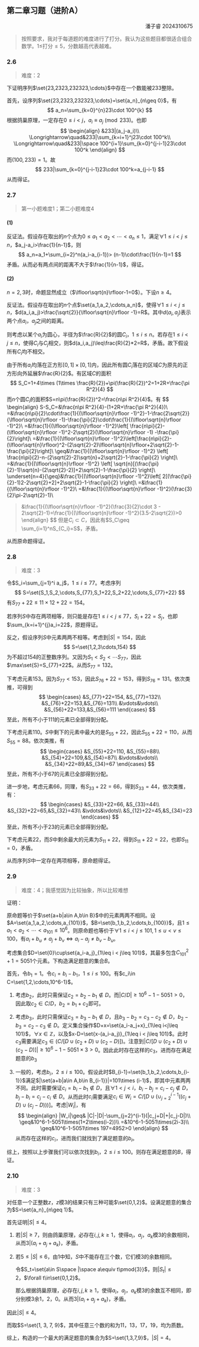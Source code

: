## 第二章习题（进阶A）

<p align="right">潘子睿 2024310675</p>

> 按照要求，我对于每道题的难度进行了打分。我认为这些题目都很适合组合数学。$1\leq$打分$\leq 5$，分数越高代表越难。

### 2.6

> 难度：2

下证明序列$\set{23,2323,232323,\cdots}$中存在一个数能被233整除。

首先，设序列$\set{23,2323,232323,\cdots}=\set{a_n}_{n\geq 0}$，有
$$
a_n=\sum_{k=0}^{n}23\cdot 100^{k}
$$
根据鸽巢原理，一定存在$0\leq i < j$，$a_i\equiv a_j\pmod{233}$。也即
$$
\begin{align}
&233|(a_j-a_i)\\
\Longrightarrow\quad&233|\sum_{k=i+1}^j23\cdot 100^k\\
\Longrightarrow\quad&233|\space 100^{i+1}\sum_{k=0}^{j-i-1}23\cdot 100^k
\end{align}
$$
而$(100, 233)=1$。故
$$
233|\sum_{k=0}^{j-i-1}23\cdot 100^k=a_{j-i-1}
$$
从而得证。

### 2.7

> 第一小题难度1；第二小题难度4

#### (1)

反证法。假设存在取出的$n$个点为$0\leq a_1<a_2<\cdots<a_n\leq 1$，满足$\forall 1\leq i < j\leq n$，$a_j-a_i>\frac{1}{n-1}$，则
$$
a_n=a_1+\sum_{i=2}^n(a_i-a_{i-1})> (n-1)\cdot\frac{1}{n-1}=1
$$
矛盾。从而必有两点间的距离不大于$\frac{1}{n-1}$，得证。

#### (2)

$n=2,3$时，命题显然成立（$\lfloor\sqrt{n}\rfloor-1=0$）。下设$n\geq 4$。

反证法。假设存在取出的$n$个点$\set{a_1,a_2,\cdots,a_n}$，使得$\forall 1\leq i < j\leq n$，$d(a_i,a_j)>\frac{\sqrt{2}}{\lfloor\sqrt{n}\rfloor -1}=R$。其中$d(a_i,a_j)$表示两个点$a_i$，$a_j$之间的距离。

则考虑以某个$a_i$为圆心，半径为$\frac{R}{2}$的圆$C_i$，$1\leq i\leq n$。若存在$1\leq i < j\leq n$，使得$C_i$与$C_j$相交，则$d(a_i,a_j)\leq\frac{R}{2}*2=R$，矛盾。故下假设所有$C_i$均不相交。

由于所有$a_i$均落在正方形$[0,1]\times [0,1]$内，因此所有圆$C_i$落在的区域$C$为原先的正方形向外延展$\frac{R}{2}$。有区域$C$的面积
$$
S_C=1+4\times (1\times \frac{R}{2})+\pi(\frac{R}{2})^2=1+2R+\frac{\pi R^2}{4}
$$
而$n$个圆$C_i$的面积$S=n\pi(\frac{R}{2})^2=\frac{n\pi R^2}{4}$。有
$$
\begin{align}
S-S_C=&\frac{n\pi R^2}{4}-(1+2R+\frac{\pi R^2}{4})\\
=&\frac{n\pi}{2}\cdot\frac{1}{(\lfloor\sqrt{n}\rfloor -1)^2}-1-\frac{2\sqrt{2}}{\lfloor\sqrt{n}\rfloor -1}-\frac{\pi}{2}\cdot\frac{1}{(\lfloor\sqrt{n}\rfloor -1)^2}\\
=&\frac{1}{(\lfloor\sqrt{n}\rfloor -1)^2}\left[
\frac{n\pi}{2}-(\lfloor\sqrt{n}\rfloor -1)^2-2\sqrt{2}(\lfloor\sqrt{n}\rfloor -1)
-\frac{\pi}{2}\right]\\
=&\frac{1}{(\lfloor\sqrt{n}\rfloor -1)^2}\left[\frac{n\pi}{2}-(\lfloor\sqrt{n}\rfloor)^2-(2\sqrt{2}-2)\lfloor\sqrt{n}\rfloor+2\sqrt{2}-1-\frac{\pi}{2}\right]\\
\geq&\frac{1}{(\lfloor\sqrt{n}\rfloor -1)^2}
\left[
\frac{n\pi}{2}-n-(2\sqrt{2}-2)\sqrt{n}+2\sqrt{2}-1-\frac{\pi}{2}
\right]\\
=&\frac{1}{(\lfloor\sqrt{n}\rfloor -1)^2}
\left[
\sqrt{n}[(\frac{\pi}{2}-1)\sqrt{n}-(2\sqrt{2}-2)]+2\sqrt{2}-1-\frac{\pi}{2}
\right]\\
\underset{n=4}{\geq}&\frac{1}{(\lfloor\sqrt{n}\rfloor -1)^2}\left[
2[(\frac{\pi}{2}-1)2-2\sqrt{2}+2]+2\sqrt{2}-1-\frac{\pi}{2}
\right]\\
=&\frac{1}{(\lfloor\sqrt{n}\rfloor -1)^2}\\
=&\frac{1}{(\lfloor\sqrt{n}\rfloor -1)^2}(\frac{3}{2}\pi-2\sqrt{2}-1)\\
>&\frac{1}{(\lfloor\sqrt{n}\rfloor -1)^2}(\frac{3}{2}\cdot 3 - 2\sqrt{2}-1)=\frac{1}{(\lfloor\sqrt{n}\rfloor -1)^2}(3.5-2\sqrt{2})>0
\end{align}
$$
但是$C_i\subset C$，因此有$S_C\geq \sum_{i=1}^nS_{C_i}=S$，矛盾。

从而原命题得证。

### 2.8

> 难度：3

令$S_i=\sum_{j=1}^i a_j$，$1\leq i\leq 77$。考虑序列
$$
S=\set{S_1,S_2,\cdots,S_{77},S_1+22,S_2+22,\cdots,S_{77}+22}
$$
有$S_{77}+22\leq 11\times 12 + 22=154$。

若序列$S$中存在两项相等，则只能是存在$1\leq i < j \leq 77$，$S_i+22=S_j$，也即$\sum_{k=i+1}^{j}a_i=22$，原题得证。

反之，假设序列$S$中元素两两不相等。考虑到$|S|=154$，因此
$$
S=\set{1,2,3\cdots,154}
$$
为不超过154的正整数序列。又因为$S_1< S_2<\cdots S_{77}$，因此$\max\set{S}=S_{77}+22$。从而$S_{77}=132$。

下考虑元素153。因为$S_{77}<153$，因此$S_{76}+22=153$，得到$S_{76}=131$。依次类推，可得到
$$
\begin{cases}
&S_{77}+22=154, &S_{77}=132\\
&S_{76}+22=153,&S_{76}=131\\
&\vdots&\vdots\\
&S_{56}+22=133,&S_{56}=111
\end{cases}
$$
至此，所有不小于111的元素已全部得到分配。

下考虑元素110。$S$中剩下的元素中最大的是$S_{55}+22$，因此$S_{55}+22=110$，从而$S_{55}=88$。依次类推，有
$$
\begin{cases}
&S_{55}+22=110, &S_{55}=88\\
&S_{54}+22=109,&S_{54}=87\\
&\vdots&\vdots\\
&S_{34}+22=89,&S_{34}=67
\end{cases}
$$
至此，所有不小于67的元素已全部得到分配。

进一步地，考虑元素66，同理，有$S_{33}+22=66$，得到$S_{33}=44$，依次类推，有：
$$
\begin{cases}
&S_{33}+22=66, &S_{33}=44\\
&S_{32}+22=65,&S_{32}=43\\
&\vdots&\vdots\\
&S_{12}+22=45,&S_{34}=23
\end{cases}
$$
至此，所有不小于23的元素已全部得到分配。

下考虑元素22，而$S$中剩余最大的元素为$S_{11}+22$，得到$S_{11}+22=22$，也即$S_{11}=0$，矛盾。

从而序列$S$中一定存在两项相等，原命题得证。

### 2.9

> 难度：4；我感觉因为比较抽象，所以比较难想

证明：

原命题等价于$\set{a+b|a\in A,b\in B}$中的元素两两不相同。设$A=\set{a_1,a_2,\cdots,a_{101}}$，$B=\set{b_1,b_2,\cdots,b_{100}}$，且$1\leq a_1 < a_2<\cdots < a_{101}\leq 10^6$。则原命题也等价于$\forall 1\leq i < j\leq 101,1\leq u < v \leq 100$，有$a_i+b_u\neq a_j+b_v\Leftrightarrow a_i-a_j\neq b_v-b_u$。

考虑集合$D=\set{0}\cup\set{a_i-a_j}_{1\leq i < j\leq 101}$，其最多包含$C_{101}^2+1=5051$个元素。下构造满足题意的集合$B$。

首先，令$b_1=1$。令$c_i=b_i-b_1$，$1\leq i\leq 100$。有$c_i\in C=\set{1,2,\cdots,10^6-1}$。

1. 考虑$b_2$，此时只需保证$c_2=b_2-b_1\notin D$。而$|C/D|\geq10^6-1-5051>0$，因此取$c_2\in C/D$，$b_2=b_1+c_2$即可。

2. 考虑$b_3$，此时只需保证$c_3=b_3-b_1\notin D$，且$b_3-b_2=c_3-c_2\notin D$，$b_2-b_3=c_2-c_3\notin D$。定义集合操作$D+x=\set{a_i-a_j+x}_{1\leq i<j\leq 101}$，$\forall x\in \mathbb{Z}$，以及$x-D=\set{x-(a_i-a_j)}_{1\leq i < j\leq 101}$。此时$c_3$需要满足$c_3\in(C/[D\cup(c_2+D)\cup(c_2-D)])$。注意到$|C/[D\cup(c_2+D)\cup(c_2-D)]|\geq 10^6-1-5051\times 3>0$。因此此时存在这样的$c_3$，进而存在满足题意的$b_3$

3. 一般的，考虑$b_i$，$2\leq i\leq 100$。假设此时$B_{i-1}=\set{b_1,b_2,\cdots,b_{i-1}}$满足$|\set{a+b|a\in A,b\in B_{i-1}}|=101\times (i-1)$，即其中元素两两不同。此时需要保证$c_i=b_i-b_1\notin D$，且$\forall 1 < j < i$，$b_i-b_j=c_i-c_j\notin D$，$b_j-b_i=c_j-c_i\notin D$。从而此时$c_i$需要满足$c_i\in W_i=C/[D\cup(\cup_{j=2}^{i-1}((c_j+D)\cup(c_j-D)))]$。考虑$|W_i|$，有
   $$
   \begin{align}
   |W_i|\geq& |C|-|D|-\sum_{j=2}^{i-1}(|c_j+D|+|c_j-D|)\\
   \geq&10^6-1-5051\times(1+2\times(i-2))\\
   =&10^6-1-5051\times(2i-3)\\
   \geq&10^6-1-5051\times 197=4952>0
   \end{align}
   $$
   从而存在这样的$c_i$，进而我们就找到了满足题意的$b_i$。

综上，按照以上步骤我们可以依次找到$b_i$，$2\leq i\leq 100$。则存在满足题意的$B$，得证。

### 2.10

> 难度：3

对任意一个正整数$z$，$z$模3的结果只有三种可能$\set{0,1,2}$。设满足题意的集合为$S=\set{a_n}_{n\geq 1}$。

首先证明$|S|\leq 4$。

1. 若$|S|\geq 7$，则由鸽巢原理，必存在$i,j,k\geq 1$，使得$a_i$，$a_j$，$a_k$模3的余数相同，从而$3|(a_i+a_j+a_k)$，矛盾。

2. 若$5\leq|S|\leq 6$，由1中知，$S$中不能存在三个数，它们模3的余数相同。

   令$S_t=\set{a\in S\space |\space a\equiv t\pmod{3}}$，则$|S_t|\leq 2$，$\forall t\in\set{0,1,2}$。

   那么根据鸽巢原理，必存在$i,j,k\geq 1$，使得$a_i$，$a_j$，$a_k$模3的余数互不相同，即分别模3余1，2，0。从而$3|(a_i+a_j+a_k)$，矛盾。

因此$|S|\leq 4$。

而取$S=\set{1, 3, 7, 9}$，其中任意三个数的和为11，13，17，19，均为质数。

综上，构造的一个最大的满足题意的集合为$S=\set{1,3,7,9}$，$|S|=4$。

